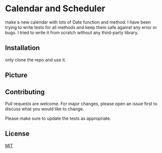 # Calendar and Scheduler

make a new calendar with lots of Date function and method. I have been trying to write tests for all methods and keep them safe against any error or bugs.
I tried to write it from scratch without any third-party library.
 

## Installation

only clone the repo and use it.

## Picture



## Contributing
Pull requests are welcome. For major changes, please open an issue first to discuss what you would like to change.

Please make sure to update the tests as appropriate.

## License
[MIT](https://choosealicense.com/licenses/mit/)
